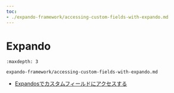 ```yaml
---
toc:
- ./expando-framework/accessing-custom-fields-with-expando.md
---
```


# Expando

```{toctree}
:maxdepth: 3

expando-framework/accessing-custom-fields-with-expando.md
```

- [Expandosでカスタムフィールドにアクセスする](./expando-framework/accessing-custom-fields-with-expando.md)